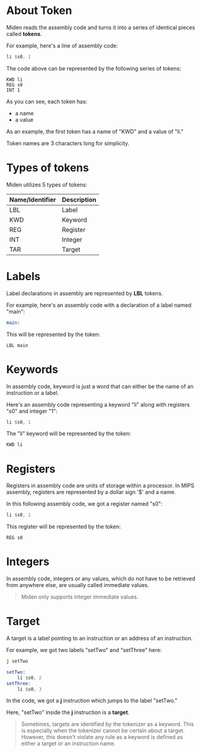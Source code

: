 # About Token
Miden reads the assembly code and turns it into a series of identical pieces called **tokens**.

For example, here's a line of assembly code:

```asm
li $s0, 1
```

The code above can be represented by the following series of tokens:

```
KWD	li
REG	s0
INT	1
```

As you can see, each token has:

- a name
- a value

As an example, the first token has a name of "KWD" and a value of "li."

Token names are 3 characters long for simplicity.

# Types of tokens
Miden utilizes 5 types of tokens:

|Name/Identifier|Description|
|----|-----------|
|LBL | Label|
|KWD| Keyword|
|REG|Register|
|INT|Integer|
|TAR|Target|

# Labels
Label declarations in assembly are represented by **LBL** tokens.

For example, here's an assembly code with a declaration of a label named "main":

```asm
main:
```

This will be represented by the token:

```
LBL	main
```

# Keywords
In assembly code, keyword is just a word that can either be the name of an instruction or a label.

Here's an assembly code representing a keyword "li" along with registers "s0" and integer "1":

```asm
li $s0, 1
```

The "li" keyword will be represented by the token:

```
KWD	li
```

# Registers
Registers in assembly code are units of storage within a processor. In MIPS assembly, registers are represented by a dollar sign '$' and a name.

In this following assembly code, we got a register named "s0":

```asm
li $s0, 1
```

This register will be represented by the token:

```
REG	s0
```

# Integers
In assembly code, integers or any values, which do not have to be retrieved from anywhere else, are usually called immediate values.

> Miden only supports integer immediate values.

# Target
A target is a label pointing to an instruction or an address of an instruction.

For example, we got two labels "setTwo" and "setThree" here:

```asm
j setTwo

setTwo:
	li $s0, 2
setThree:
	li $s0, 3	
```

In the code, we got a **j** instruction which jumps to the label "setTwo."

Here, "setTwo" inside the **j** instruction is a **target**.

> Sometimes, targets are identified by the tokenizer as a keyword. This is especially when the tokenizer cannot be certain about a target. However, this doesn't violate any rule as a keyword is defined as either a target or an instruction name.